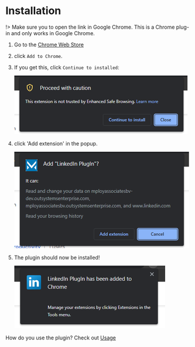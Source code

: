 # Installation

[//]: # (## Installing from the Chrome Web Store)

!> Make sure you to open the link in Google Chrome. This is a Chrome plug-in and only works in Google Chrome.

1. Go to the [Chrome Web Store](https://chrome.google.com/webstore/detail/linkedin-plugin/hcepbnomhgponnlgannhehcmiokmcioi)

2. click `Add to Chrome`.

3. If you get this, click `Continue to installed`:

   ![img_1.png](img/firest_install_popup.png)

4. click 'Add extension' in the popup.

    ![img_2.png](img/second_install_popup.png)

5. The plugin should now be installed!

    ![img_3.png](img/third_install_popup.png)

[//]: # (## Manual Installation)

[//]: # (1. Please request release from IT or Download the latest zip version of the plugin from the [releases page]&#40;https://github.com/lucasmoes/linkedinplugin/releases&#41;.)


[//]: # (2. Unzip the file that was downloaded and save the folder to a safe place on the computer.)

[//]: # (3. Open [Extensions]&#40;chrome://extensions&#41; and go to step 5. If your not able to open the link. Click on the jigsaw icon in the top right corner of the screen.)

[//]: # (![img.png]&#40;img/img.png&#41;)

[//]: # (4. Click `Manage Extensions` at the bottom of the pop-up)

[//]: # (![img_2.png]&#40;img/img_2.png&#41;)

[//]: # (5. Enable `Developer mode` in the top right corner.)

[//]: # (![img.png]&#40;img/img_4.png&#41;)

[//]: # (6. Click `Load unpacked` in the top left corner.)

[//]: # (![img_3.png]&#40;img/img_3.png&#41;)

[//]: # (7. Select the `build` folder from the unzipped folder that was downloaded and click `select folder`.)

[//]: # (![img.png]&#40;img/file_location_in_zip.png&#41;)

[//]: # (8. The plugin should now be installed!)

[//]: # (![img.png]&#40;img/img_6.png&#41;)

How do you use the plugin? Check out [Usage](/usage.md)
